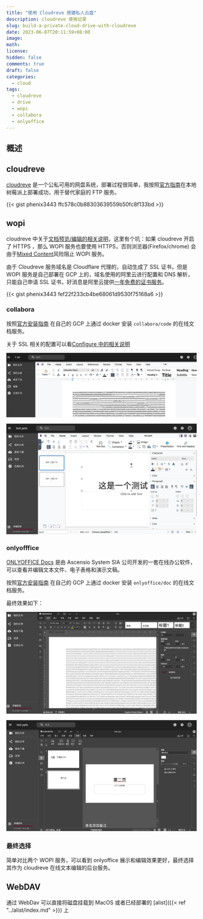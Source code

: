 ```yaml
---
title: "使用 Cloudreve 搭建私人云盘"
description: cloudreve 使用记录
slug: build-a-private-cloud-drive-with-cloudreve
date: 2023-06-07T20:11:59+08:00
image:
math:
license:
hidden: false
comments: true
draft: false
categories:
  - cloud
tags:
  - cloudreve
  - drive
  - wopi
  - collabora
  - onlyoffice
---
```


## 概述

## cloudreve

[cloudreve](https://cloudreve.org/) 是一个公私可用的网盘系统，部署过程很简单，我按照[官方指南](https://docs.cloudreve.org/getting-started/install#docker-compose)在本地树莓派上部署成功，用于替代家庭的 FTP 服务。

{{< gist phenix3443 ffc578c0b88303639559b50fc8f133bd >}}

## wopi

cloudreve 中关于[文档预览/编辑的相关说明](https://docs.cloudreve.org/use/wopi)，这里有个坑：如果 cloudreve 开启了 HTTPS ，那么 WOPI 服务也要使用 HTTPS，否则浏览器(Firefox/chrome) 会由于[Mixed Content](https://support.mozilla.org/en-US/kb/mixed-content-blocking-firefox)风险阻止 WOPI 服务。

由于 Cloudreve 服务域名是 Cloudflare 代理的，自动生成了 SSL 证书，但是 WOPI 服务是自己部署在 GCP 上的，域名使用的阿里云进行配置和 DNS 解析，只能自己申请 SSL 证书，好消息是阿里云提供[一年免费的证书服务](https://help.aliyun.com/document_detail/156645.html)。

{{< gist phenix3443 fef22f233cb4be68061d9530f75168a6 >}}

### collabora

按照[官方安装指南](https://sdk.collaboraonline.com/docs/installation/CODE_Docker_image.html) 在自己的 GCP 上通过 docker 安装 `collabora/code` 的在线文档服务。

关于 SSL 相关的配置可以看[Configure 中的相关说明](https://sdk.collaboraonline.com/docs/installation/Configuration.html#ssl-configuration)

![collabora 编辑 文本](images/collabora-text.png)

![collabora 编辑 PPT](images/collabora-ppt.png)

### onlyofffice

[ONLYOFFICE Docs](https://www.onlyoffice.com/zh/about.aspx) 是由 Ascensio System SIA 公司开发的一套在线办公软件，可以查看并编辑文本文件、电子表格和演示文稿。

按照[官方安装指南](https://helpcenter.onlyoffice.com/installation/docs-community-install-docker.aspx) 在自己的 GCP 上通过 docker 安装 `onlyoffice/doc` 的在线文档服务。

最终效果如下：

![onlyoffice 编辑 文本](images/onlyoffice-text.png)

![onlyoffice 编辑 PPT](images/onlyoffice-ppt.png)

### 最终选择

简单对比两个 WOPI 服务，可以看到 onlyoffice 展示和编辑效果更好，最终选择其作为 cloudreve 在线文本编辑的后台服务。

## WebDAV

通过 WebDav 可以直接将磁盘挂载到 MacOS 或者已经部署的 [alist]({{< ref "../alist/index.md" >}}) 上
